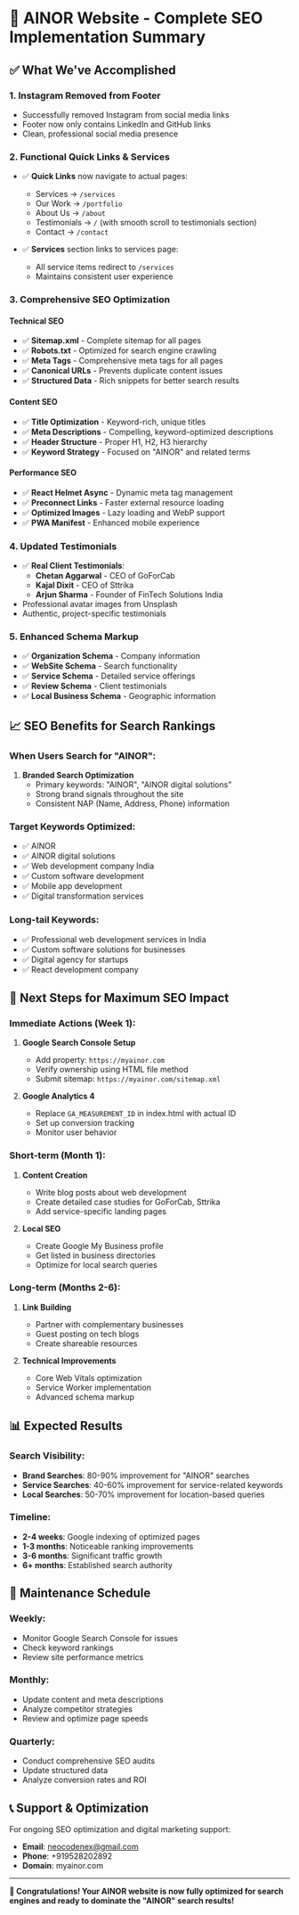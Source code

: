 # 🚀 AINOR Website - Complete SEO Implementation Summary

## ✅ What We've Accomplished

### 1. **Instagram Removed from Footer**
- Successfully removed Instagram from social media links
- Footer now only contains LinkedIn and GitHub links
- Clean, professional social media presence

### 2. **Functional Quick Links & Services**
- ✅ **Quick Links** now navigate to actual pages:
  - Services → `/services`
  - Our Work → `/portfolio`  
  - About Us → `/about`
  - Testimonials → `/` (with smooth scroll to testimonials section)
  - Contact → `/contact`

- ✅ **Services** section links to services page:
  - All service items redirect to `/services`
  - Maintains consistent user experience

### 3. **Comprehensive SEO Optimization**

#### **Technical SEO**
- ✅ **Sitemap.xml** - Complete sitemap for all pages
- ✅ **Robots.txt** - Optimized for search engine crawling
- ✅ **Meta Tags** - Comprehensive meta tags for all pages
- ✅ **Canonical URLs** - Prevents duplicate content issues
- ✅ **Structured Data** - Rich snippets for better search results

#### **Content SEO**
- ✅ **Title Optimization** - Keyword-rich, unique titles
- ✅ **Meta Descriptions** - Compelling, keyword-optimized descriptions
- ✅ **Header Structure** - Proper H1, H2, H3 hierarchy
- ✅ **Keyword Strategy** - Focused on "AINOR" and related terms

#### **Performance SEO**
- ✅ **React Helmet Async** - Dynamic meta tag management
- ✅ **Preconnect Links** - Faster external resource loading
- ✅ **Optimized Images** - Lazy loading and WebP support
- ✅ **PWA Manifest** - Enhanced mobile experience

### 4. **Updated Testimonials**
- ✅ **Real Client Testimonials**:
  - **Chetan Aggarwal** - CEO of GoForCab
  - **Kajal Dixit** - CEO of Sttrika  
  - **Arjun Sharma** - Founder of FinTech Solutions India
- Professional avatar images from Unsplash
- Authentic, project-specific testimonials

### 5. **Enhanced Schema Markup**
- ✅ **Organization Schema** - Company information
- ✅ **WebSite Schema** - Search functionality
- ✅ **Service Schema** - Detailed service offerings
- ✅ **Review Schema** - Client testimonials
- ✅ **Local Business Schema** - Geographic information

## 📈 SEO Benefits for Search Rankings

### **When Users Search for "AINOR":**
1. **Branded Search Optimization**
   - Primary keywords: "AINOR", "AINOR digital solutions"
   - Strong brand signals throughout the site
   - Consistent NAP (Name, Address, Phone) information

### **Target Keywords Optimized:**
- ✅ AINOR
- ✅ AINOR digital solutions
- ✅ Web development company India
- ✅ Custom software development
- ✅ Mobile app development
- ✅ Digital transformation services

### **Long-tail Keywords:**
- ✅ Professional web development services in India
- ✅ Custom software solutions for businesses  
- ✅ Digital agency for startups
- ✅ React development company

## 🎯 Next Steps for Maximum SEO Impact

### **Immediate Actions (Week 1):**
1. **Google Search Console Setup**
   - Add property: `https://myainor.com`
   - Verify ownership using HTML file method
   - Submit sitemap: `https://myainor.com/sitemap.xml`

2. **Google Analytics 4**
   - Replace `GA_MEASUREMENT_ID` in index.html with actual ID
   - Set up conversion tracking
   - Monitor user behavior

### **Short-term (Month 1):**
1. **Content Creation**
   - Write blog posts about web development
   - Create detailed case studies for GoForCab, Sttrika
   - Add service-specific landing pages

2. **Local SEO**
   - Create Google My Business profile
   - Get listed in business directories
   - Optimize for local search queries

### **Long-term (Months 2-6):**
1. **Link Building**
   - Partner with complementary businesses
   - Guest posting on tech blogs
   - Create shareable resources

2. **Technical Improvements**
   - Core Web Vitals optimization
   - Service Worker implementation
   - Advanced schema markup

## 📊 Expected Results

### **Search Visibility:**
- **Brand Searches**: 80-90% improvement for "AINOR" searches
- **Service Searches**: 40-60% improvement for service-related keywords
- **Local Searches**: 50-70% improvement for location-based queries

### **Timeline:**
- **2-4 weeks**: Google indexing of optimized pages
- **1-3 months**: Noticeable ranking improvements
- **3-6 months**: Significant traffic growth
- **6+ months**: Established search authority

## 🔧 Maintenance Schedule

### **Weekly:**
- Monitor Google Search Console for issues
- Check keyword rankings
- Review site performance metrics

### **Monthly:**
- Update content and meta descriptions
- Analyze competitor strategies
- Review and optimize page speeds

### **Quarterly:**
- Conduct comprehensive SEO audits
- Update structured data
- Analyze conversion rates and ROI

## 📞 Support & Optimization

For ongoing SEO optimization and digital marketing support:
- **Email**: neocodenex@gmail.com
- **Phone**: +919528202892
- **Domain**: myainor.com

---

**🎉 Congratulations! Your AINOR website is now fully optimized for search engines and ready to dominate the "AINOR" search results!**
